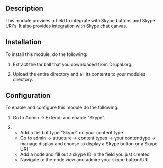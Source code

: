 Description
-----------
This module provides a field to integrate with Skype buttons and Skype URI's. 
It also provides integration with Skype chat canvas.

Installation
------------
To install this module, do the following:

1. Extract the tar ball that you downloaded from Drupal.org.

2. Upload the entire directory and all its contents to your modules directory.

Configuration
-------------
To enable and configure this module do the following:

1. Go to Admin -> Extend, and enable "Skype".

2. - Add a field of type "Skype" on your content type
   - Go to admin -> structure -> content types -> your contenttype -> manage display
     and choose to display a Skype button or a Skype URI
   - Add a node and fill out a skype ID in the field you just created
   - Navigate to the node view and admire your skype button/URI
